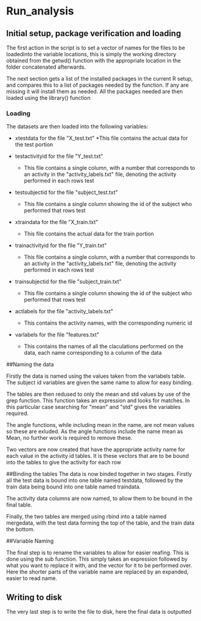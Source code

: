 # Run_analysis

## Initial setup, package verification and loading


The first action in the script is to set a vector of names for the files to be loadedinto the variable 
locations, this is simply the working directory obtained from the getwd() function with the appropriate 
location in the folder concatenated afterwards.

The next section gets a list of the installed packages in the current R setup, and compares this to a list
of packages needed by the function. If any are missing it will install them as needed. All the packages 
needed are then loaded using the library() function

### Loading

The datasets are then loaded into the following variables:
* xtestdata for the file "X_test.txt"
  *This file contains the actual data for the test portion

* testactivityid for the file "Y_test.txt"

  * This file contains a single column, with a number that corresponds to an activity in the "activity_labels.txt" file, denoting the activity performed in each rows test

* testsubjectid for the file "subject_test.txt"

  * This file contains a single column showing the id of the subject who performed that rows test

* xtraindata for the file "X_train.txt"

  * This file contains the actual data for the train portion

* trainactivityid for the file "Y_train.txt"

  * This file contains a single column, with a number that corresponds to an activity in the "activity_labels.txt" file, denoting the activity performed in each rows test

* trainsubjectid for the file "subject_train.txt"

  * This file contains a single column showing the id of the subject who performed that rows test

* actlabels for the file "activity_labels.txt"
  * This contains the activity names, with the corresponding numeric id
* varlabels for the file "features.txt"
  * This contains the names of all the claculations performed on the data, each name corresponding to
  a column of the data
  
##Naming the data

Firstly the data is named using the values taken from the varlabels table. The subject id variables 
are given the same name to allow for easy binding.

The tables are then redused to only the mean and std values by use of the grep function. This function
takes an expression and looks for matches. In this particular case searching for "mean" and "std" gives
the variables required. 

The angle functions, while including mean in the name, are not mean values so these are exluded. As
the angle functions include the name mean as Mean, no further work is required to remove these.

Two vectors are now created that have the appropriate activity name for each value in the activity id
tables. It is these vectors that are to be bound into the tables to give the activity for each row

##Binding the tables
The data is now binded together in two stages. Firstly all the test data is bound into one table named testdata, followed by the train data being bound into one table named traindata.

The activity data columns are now named, to allow them to be bound in the final table.

Finally, the two tables are merged using rbind into a table named mergedata, with the test data
forming the top of the table, and the train data the bottom.

##Variable Naming

The final step is to rename the variables to allow for easier reafing. This is done using the sub
function. This simply takes an expression followed by what you want to replace it with, and the vector
for it to be performed over. Here the shorter parts of the variable name are replaced by an expanded,
easier to read name.

## Writing to disk
The very last step is to write the file to disk, here the final data is outputted

